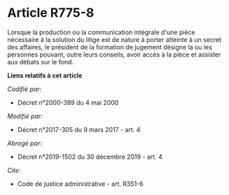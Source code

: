 # Article R775-8

Lorsque la production ou la communication intégrale d'une pièce nécessaire à la solution du litige est de nature à porter
atteinte à un secret des affaires, le président de la formation de jugement désigne la ou les personnes pouvant, outre leurs
conseils, avoir accès à la pièce et assister aux débats sur le fond.

**Liens relatifs à cet article**

_Codifié par_:

  - Décret n°2000-389 du 4 mai 2000

_Modifié par_:

  - Décret n°2017-305 du 9 mars 2017 - art. 4

_Abrogé par_:

  - Décret n°2019-1502 du 30 décembre 2019 - art. 4

_Cite_:

  - Code de justice administrative - art. R351-6
